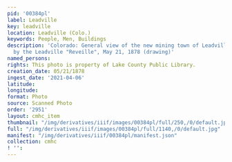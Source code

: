 ```yaml
---
pid: '00384pl'
label: Leadville
key: leadville
location: Leadville (Colo.)
keywords: People, Men, Buildings
description: 'Colorado: General view of the new mining town of Leadville. Published
  by the Leadville "Reveille", May 21, 1878 (drawing)'
named_persons: 
rights: This photo is property of Lake County Public Library.
creation_date: 05/21/1878
ingest_date: '2021-04-06'
latitude: 
longitude: 
format: Photo
source: Scanned Photo
order: '2951'
layout: cmhc_item
thumbnail: "/img/derivatives/iiif/images/00384pl/full/250,/0/default.jpg"
full: "/img/derivatives/iiif/images/00384pl/full/1140,/0/default.jpg"
manifest: "/img/derivatives/iiif/00384pl/manifest.json"
collection: cmhc
! '': 
---
```

